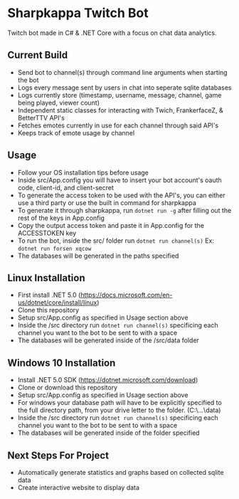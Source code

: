 # Sharpkappa Twitch Bot
Twitch bot made in C# &amp; .NET Core with a focus on chat data analytics. 

## Current Build
  - Send bot to channel(s) through command line arguments when starting the bot
  - Logs every message sent by users in chat into seperate sqlite databases
  - Logs currently store (timestamp, username, message, channel, game being played, viewer count)
  - Independent static classes for interacting with Twich, FrankerfaceZ, & BetterTTV API's
  - Fetches emotes currently in use for each channel through said API's
  - Keeps track of emote usage by channel

## Usage
  - Follow your OS installation tips before usage
  - Inside src/App.config you will have to insert your bot account's oauth code, client-id, and client-secret
  - To generate the access token to be used with the API's, you can either use a third party or use the built in command for sharpkappa
  - To generate it through sharpkappa, run `dotnet run -g` after filling out the rest of the keys in App.config
  - Copy the output access token and paste it in App.config for the ACCESSTOKEN key
  - To run the bot, inside the src/ folder run `dotnet run channel(s)` Ex: `dotnet run forsen xqcow`
  - The databases will be generated in the paths specified

## Linux Installation
  - First install .NET 5.0 (https://docs.microsoft.com/en-us/dotnet/core/install/linux)
  - Clone this repository
  - Setup src/App.config as specified in Usage section above
  - Inside the /src directory run `dotnet run channel(s)` specificing each channel you want to the bot to be sent to with a space
  - The databases will be generated inside of the /src/data folder
 
 ## Windows 10 Installation
  - Install .NET 5.0 SDK (https://dotnet.microsoft.com/download)
  - Clone or download this repository
  - Setup src/App.config as specified in Usage section above
  - For windows your database path will have to be explicitly specified to the full directory path, from your drive letter to the folder. (C:\\...\\data)
  - Inside the /src directory run `dotnet run channel(s)` specificing each channel you want to the bot to be sent to with a space
  - The databases will be generated inside of the folder specified
  
  ## Next Steps For Project
  - Automatically generate statistics and graphs based on collected sqlite data
  - Create interactive website to display data
